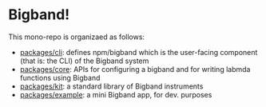 # Bigband!

This mono-repo is organizaed as follows:
- [packages/cli](packages/cli): defines npm/bigband which is the user-facing component (that is: the CLI) of the Bigband system
- [packages/core](packages/core): APIs for configuring a bigband and for writing labmda functions using Bigband
- [packages/kit](packages/core): a standard library of Bigband instruments
- [packages/example](packages/core): a mini Bigband app, for dev. purposes


